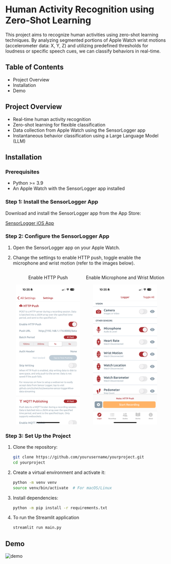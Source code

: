 
# Human Activity Recognition using Zero-Shot Learning

This project aims to recognize human activities using zero-shot learning techniques. By analyzing segmented portions of Apple Watch wrist motions (accelerometer data: X, Y, Z) and utilizing predefined thresholds for loudness or specific speech cues, we can classify behaviors in real-time.

## Table of Contents

- Project Overview
- Installation
- Demo

## Project Overview

- Real-time human activity recognition
- Zero-shot learning for flexible classification
- Data collection from Apple Watch using the SensorLogger app
- Instantaneous behavior classification using a Large Language Model (LLM)

## Installation

### Prerequisites

- Python >= 3.9
- An Apple Watch with the SensorLogger app installed

### Step 1: Install the SensorLogger App

Download and install the SensorLogger app from the App Store:

[SensorLogger iOS App](https://apps.apple.com/us/app/sensor-logger/id1531582925)

### Step 2: Configure the SensorLogger App
1. Open the SensorLogger app on your Apple Watch.
2. Change the settings to enable HTTP push, toggle enable the microphone and wrist motion (refer to the images below).

   <div style="display: flex; justify-content: space-around;">
       <div style="text-align: center;">
           <p>Enable HTTP Push</p>
           <img src="images/settings_http.png" alt="Enable HTTP Push" width="200"/>
       </div>
       <div style="text-align: center;">
           <p>Enable Microphone and Wrist Motion</p>
           <img src="images/logger_toggles.png" alt="Enable Microphone and Wrist Motion" width="200"/>
       </div>
   </div>

### Step 3: Set Up the Project

1. Clone the repository:
   ```bash
   git clone https://github.com/yourusername/yourproject.git
   cd yourproject
   ```
2. Create a virtual environment and activate it:
    ```bash
   python -m venv venv
   source venv/bin/activate  # For macOS/Linux
    ```
3. Install dependencies:
    ```bash
   python -m pip install -r requirements.txt
    ```
4. To run the Streamlit application
    ```bash
    streamlit run main.py
   ```

## Demo
![demo](images/demo.png)
